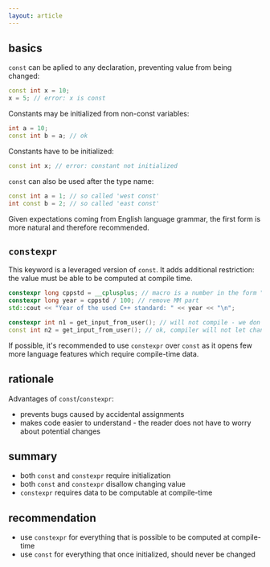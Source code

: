 ```yaml
---
layout: article
---
```


## basics

`const` can be aplied to any declaration, preventing value from being changed:

```c++
const int x = 10;
x = 5; // error: x is const
```

Constants may be initialized from non-const variables:

```c++
int a = 10;
const int b = a; // ok
```

Constants have to be initialized:

```c++
const int x; // error: constant not initialized
```

`const` can also be used after the type name:

```c++
const int a = 1; // so called 'west const'
int const b = 2; // so called 'east const'
```

Given expectations coming from English language grammar, the first form is more natural and therefore recommended.

## `constexpr`

This keyword is a leveraged version of `const`. It adds additional restriction: the value must be able to be computed at compile time.

```c++
constexpr long cppstd = __cplusplus; // macro is a number in the form "YYYYMM"
constexpr long year = cppstd / 100; // remove MM part
std::cout << "Year of the used C++ standard: " << year << "\n";

constexpr int n1 = get_input_from_user(); // will not compile - we don't know what user will input
const int n2 = get_input_from_user(); // ok, compiler will not let change n2 but allows to initialize it from some run-time dependent value
```

If possible, it's recommended to use `constexpr` over `const` as it opens few more language features which require compile-time data. 

## rationale

Advantages of `const`/`constexpr`:

- prevents bugs caused by accidental assignments
- makes code easier to understand - the reader does not have to worry about potential changes

## summary

- both `const` and `constexpr` require initialization
- both `const` and `constexpr` disallow changing value
- `constexpr` requires data to be computable at compile-time

## recommendation

- use `constexpr` for everything that is possible to be computed at compile-time
- use `const` for everything that once initialized, should never be changed
